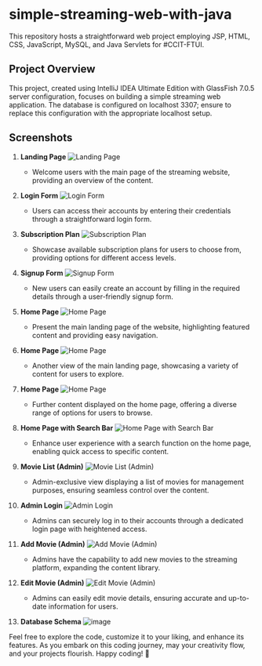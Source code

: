 # simple-streaming-web-with-java

This repository hosts a straightforward web project employing JSP, HTML, CSS, JavaScript, MySQL, and Java Servlets for #CCIT-FTUI.

## Project Overview

This project, created using IntelliJ IDEA Ultimate Edition with GlassFish 7.0.5 server configuration, focuses on building a simple streaming web application. The database is configured on localhost 3307; ensure to replace this configuration with the appropriate localhost setup.

## Screenshots

1. **Landing Page**
   ![Landing Page](https://github.com/auriorajaa/simple-streaming-web-with-java/assets/108510729/98908ebe-14ed-40cb-8373-0e7a3097c823)
     - Welcome users with the main page of the streaming website, providing an overview of the content.

2. **Login Form**
   ![Login Form](https://github.com/auriorajaa/simple-streaming-web-with-java/assets/108510729/1ca4f127-82b3-401d-8bdb-8dde621eab73)
     - Users can access their accounts by entering their credentials through a straightforward login form.

3. **Subscription Plan**
   ![Subscription Plan](https://github.com/auriorajaa/simple-streaming-web-with-java/assets/108510729/797e9927-42ad-4a4e-9f2b-e772b658b3a2)
     - Showcase available subscription plans for users to choose from, providing options for different access levels.

4. **Signup Form**
   ![Signup Form](https://github.com/auriorajaa/simple-streaming-web-with-java/assets/108510729/e9f14058-ab4e-4432-811a-2122a051e735)
     - New users can easily create an account by filling in the required details through a user-friendly signup form.

5. **Home Page**
   ![Home Page](https://github.com/auriorajaa/simple-streaming-web-with-java/assets/108510729/c3f61560-1218-42fc-a4f1-d7ba9deb5e8d)
     - Present the main landing page of the website, highlighting featured content and providing easy navigation.

6. **Home Page**
   ![Home Page](https://github.com/auriorajaa/simple-streaming-web-with-java/assets/108510729/d9e54407-1726-4dfd-a55b-72c9153ee962)
     - Another view of the main landing page, showcasing a variety of content for users to explore.

7. **Home Page**
   ![Home Page](https://github.com/auriorajaa/simple-streaming-web-with-java/assets/108510729/d5e99b79-46ce-4b01-aca7-cac0b52f35cf)
     - Further content displayed on the home page, offering a diverse range of options for users to browse.

8. **Home Page with Search Bar**
   ![Home Page with Search Bar](https://github.com/auriorajaa/simple-streaming-web-with-java/assets/108510729/94f7e250-cb51-4ecb-a4ca-ae624f0844ce)
     - Enhance user experience with a search function on the home page, enabling quick access to specific content.

9. **Movie List (Admin)**
   ![Movie List (Admin)](https://github.com/auriorajaa/simple-streaming-web-with-java/assets/108510729/67fdc1b7-da55-4b1a-9097-3e00d1d659a0)
     - Admin-exclusive view displaying a list of movies for management purposes, ensuring seamless control over the content.

10. **Admin Login**
    ![Admin Login](https://github.com/auriorajaa/simple-streaming-web-with-java/assets/108510729/c6138a36-578c-463b-929c-84d99c228dcb)
      - Admins can securely log in to their accounts through a dedicated login page with heightened access.

11. **Add Movie (Admin)**
    ![Add Movie (Admin)](https://github.com/auriorajaa/simple-streaming-web-with-java/assets/108510729/2f14c682-e8a8-46e4-bf3f-b41869f16cc3)
      - Admins have the capability to add new movies to the streaming platform, expanding the content library.

12. **Edit Movie (Admin)**
    ![Edit Movie (Admin)](https://github.com/auriorajaa/simple-streaming-web-with-java/assets/108510729/67fa97b4-1384-442f-b6ac-4d3351ff8597)
      - Admins can easily edit movie details, ensuring accurate and up-to-date information for users.
   
13. **Database Schema**
    ![image](https://github.com/auriorajaa/simple-streaming-web-with-java/assets/108510729/2e52e2d0-0045-44c5-87ac-35e337aa20ab)

Feel free to explore the code, customize it to your liking, and enhance its features. As you embark on this coding journey, may your creativity flow, and your projects flourish. Happy coding! 🚀
